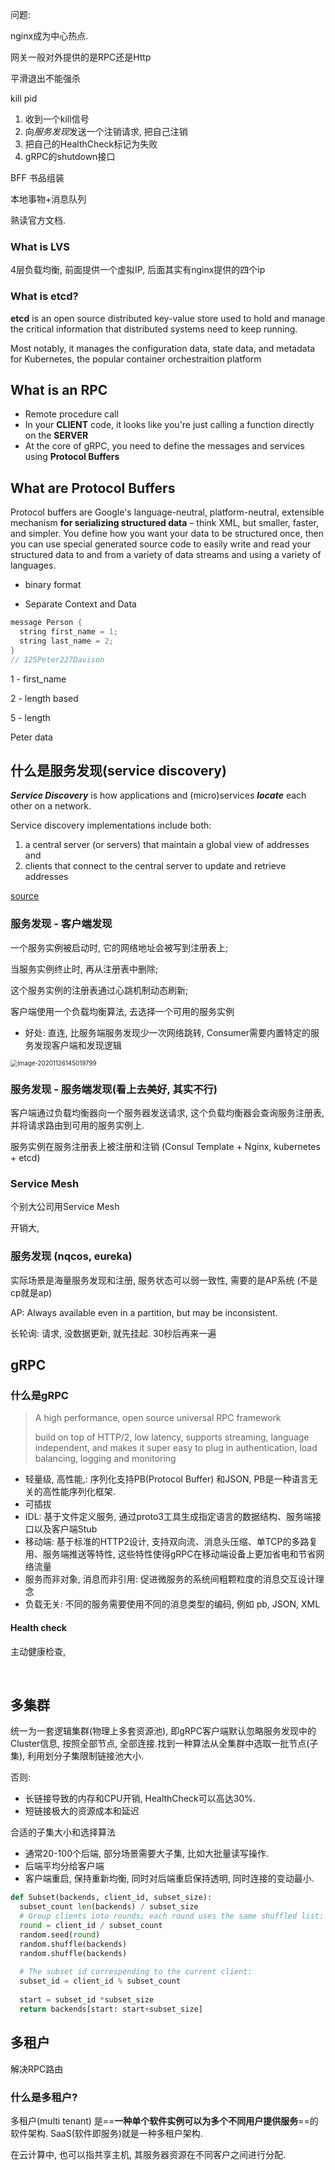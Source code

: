 问题:

nginx成为中心热点.



网关一般对外提供的是RPC还是Http

平滑退出不能强杀 

kill pid

1. 收到一个kill信号
2. 向*服务发现*发送一个注销请求, 把自己注销
3. 把自己的HealthCheck标记为失败
4. gRPC的shutdown接口



BFF 书品组装





本地事物+消息队列



熟读官方文档.

### What is LVS

4层负载均衡, 前面提供一个虚拟IP, 后面其实有nginx提供的四个ip

### What is etcd?

**etcd** is an open source distributed key-value store used to hold and manage the critical information that distributed systems need to keep running. 

Most notably, it manages the configuration data, state data, and metadata for Kubernetes, the popular container orchestraition platform

## What is an RPC

* Remote procedure call
* In your **CLIENT** code, it looks like you're just calling a function directly on the **SERVER**
* At the core of gRPC, you need to define the messages and services using **Protocol Buffers**



## What are Protocol Buffers

Protocol buffers are Google's language-neutral, platform-neutral, extensible mechanism **for serializing structured data** – think XML, but smaller, faster, and simpler. You define how you want your data to be structured once, then you can use special generated source code to easily write and read your structured data to and from a variety of data streams and using a variety of languages.

* binary format

* Separate Context and Data

```java
message Person {
  string first_name = 1;
  string last_name = 2;
}
// 125Peter227Davison
```



1 - first_name

2 - length based

5 - length

Peter data



## 什么是服务发现(service discovery)

***Service Discovery*** is how applications and (micro)services ***locate*** each other on a network.

Service discovery implementations include both:

1. a central server (or servers) that maintain a global view of addresses and
2. clients that connect to the central server to update and retrieve addresses

[source](https://www.getambassador.io/resources/service-discovery-microservices/)

### 服务发现 - 客户端发现

一个服务实例被启动时, 它的网络地址会被写到注册表上;

当服务实例终止时, 再从注册表中删除;

这个服务实例的注册表通过心跳机制动态刷新;

客户端使用一个负载均衡算法, 去选择一个可用的服务实例

* 好处: 直连, 比服务端服务发现少一次网络跳转, Consumer需要内置特定的服务发现客户端和发现逻辑

  

<img src="第一周.assets/image-20201126145019799.png" alt="image-20201126145019799" style="zoom:70%;" />

### 服务发现 - 服务端发现(看上去美好, 其实不行)

客户端通过负载均衡器向一个服务器发送请求, 这个负载均衡器会查询服务注册表, 并将请求路由到可用的服务实例上. 

服务实例在服务注册表上被注册和注销 (Consul Template + Nginx, kubernetes + etcd)

### Service Mesh

个别大公司用Service Mesh

开销大, 

### 服务发现 (nqcos, eureka)

实际场景是海量服务发现和注册, 服务状态可以弱一致性, 需要的是AP系统 (不是cp就是ap)

AP: Always available even in a partition, but may be inconsistent.



长轮询: 请求, 没数据更新, 就先挂起. 30秒后再来一遍



## gRPC

### 什么是gRPC

> A high performance, open source universal RPC framework
>
> build on top of HTTP/2, low latency, supports streaming, language independent, and makes it super easy to plug in authentication, load balancing, logging and monitoring

* 轻量级, 高性能,: 序列化支持PB(Protocol Buffer) 和JSON, PB是一种语言无关的高性能序列化框架.
* 可插拔
* IDL: 基于文件定义服务, 通过proto3工具生成指定语言的数据结构、服务端接口以及客户端Stub
* 移动端: 基于标准的HTTP2设计, 支持双向流、消息头压缩、单TCP的多路复用、服务端推送等特性, 这些特性使得gRPC在移动端设备上更加省电和节省网络流量
* 服务而非对象, 消息而非引用: 促进微服务的系统间粗颗粒度的消息交互设计理念
* 负载无关: 不同的服务需要使用不同的消息类型的编码, 例如 pb, JSON, XML



#### Health check

主动健康检查,

​	

## 多集群

统一为一套逻辑集群(物理上多套资源池), 即gRPC客户端默认忽略服务发现中的Cluster信息, 按照全部节点, 全部连接.找到一种算法从全集群中选取一批节点(子集), 利用划分子集限制链接池大小.

否则:

* 长链接导致的内存和CPU开销, HealthCheck可以高达30%.
* 短链接极大的资源成本和延迟

合适的子集大小和选择算法

* 通常20-100个后端, 部分场景需要大子集, 比如大批量读写操作.
* 后端平均分给客户端
* 客户端重启, 保持重新均衡, 同时对后端重启保持透明, 同时连接的变动最小.



```python
def Subset(backends, client_id, subset_size):
  subset_count len(backends) / subset_size
  # Group clients into rounds; each round uses the same shuffled list:
  round = client_id / subset_count
  random.seed(round)
  random.shuffle(backends)
  random.shuffle(backends)
  
  # The subset id correspending to the current client:
  subset_id = client_id % subset_count
  
  start = subset_id *subset_size
  return backends[start: start+subset_size]
```



## 多租户

解决RPC路由

### 什么是多租户?

多租户(multi tenant) 是==**一种单个软件实例可以为多个不同用户提供服务**==的软件架构. SaaS(软件即服务)就是一种多租户架构. 

在云计算中, 也可以指共享主机, 其服务器资源在不同客户之间进行分配.



